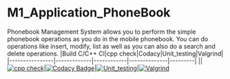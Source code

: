 # M1_Application_PhoneBook
Phonebook Management System allows you to perform the simple phonebook operations as you do in the mobile phonebook. You can do operations like insert, modify, list as well as you can also do a search and delete operations.
|Build C/C++ CI|cpp check|Codacy|Unit_testing|Valgrind|
|----------------|-------------|------------|--------------|---------|
||[![cpp check](https://github.com/SachinSingh07/M1_Application_PhoneBook/actions/workflows/cpp.yml/badge.svg)](https://github.com/SachinSingh07/M1_Application_PhoneBook/actions/workflows/cpp.yml)|[![Codacy Badge](https://app.codacy.com/project/badge/Grade/d37b01e8a6144b8498080005a3b5f116)](https://www.codacy.com/gh/SachinSingh07/M1_Application_PhoneBook/dashboard?utm_source=github.com&amp;utm_medium=referral&amp;utm_content=SachinSingh07/M1_Application_PhoneBook&amp;utm_campaign=Badge_Grade)|[![Unit_testing](https://github.com/SachinSingh07/M1_Application_PhoneBook/actions/workflows/Unit_testing.yml/badge.svg?branch=main2)](https://github.com/SachinSingh07/M1_Application_PhoneBook/actions/workflows/Unit_testing.yml)|[![Valgrind](https://github.com/SachinSingh07/M1_Application_PhoneBook/actions/workflows/valgrind.yml/badge.svg)](https://github.com/SachinSingh07/M1_Application_PhoneBook/actions/workflows/valgrind.yml)
